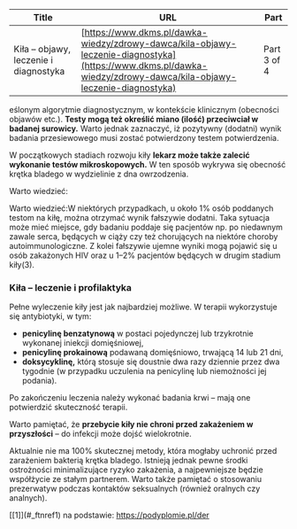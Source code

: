 | **Title**       | **URL**           | **Part**              |
|-----------------|-------------------|-----------------------|
| Kiła – objawy, leczenie i diagnostyka         | [https://www.dkms.pl/dawka-wiedzy/zdrowy-dawca/kila-objawy-leczenie-diagnostyka](https://www.dkms.pl/dawka-wiedzy/zdrowy-dawca/kila-objawy-leczenie-diagnostyka)    | Part 3 of 4          |

eślonym algorytmie diagnostycznym, w kontekście klinicznym (obecności objawów etc.). **Testy mogą też określić miano (ilość) przeciwciał w badanej surowicy.** Warto jednak zaznaczyć, iż pozytywny (dodatni) wynik badania przesiewowego musi zostać potwierdzony testem potwierdzenia.


W początkowych stadiach rozwoju kiły **lekarz może także zalecić wykonanie testów mikroskopowych.** W ten sposób wykrywa się obecność krętka bladego w wydzielinie z dna owrzodzenia.


Warto wiedzieć: 


Warto wiedzieć:W niektórych przypadkach, u około 1% osób poddanych testom na kiłę, można otrzymać wynik fałszywie dodatni. Taka sytuacja może mieć miejsce, gdy badaniu poddaje się pacjentów np. po niedawnym zawale serca, będących w ciąży czy też chorujących na niektóre choroby autoimmunologiczne. Z kolei fałszywie ujemne wyniki mogą pojawić się u osób zakażonych HIV oraz u 1–2% pacjentów będących w drugim stadium kiły(3\).
### Kiła – leczenie i profilaktyka


Pełne wyleczenie kiły jest jak najbardziej możliwe. W terapii wykorzystuje się antybiotyki, w tym:


* **penicylinę benzatynową** w postaci pojedynczej lub trzykrotnie wykonanej iniekcji domięśniowej,
* **penicylinę prokainową** podawaną domięśniowo, trwającą 14 lub 21 dni,
* **doksycyklinę,** którą stosuje się doustnie dwa razy dziennie przez dwa tygodnie (w przypadku uczulenia na penicylinę lub niemożności jej podania).


Po zakończeniu leczenia należy wykonać badania krwi – mają one potwierdzić skuteczność terapii.


Warto pamiętać, że **przebycie kiły nie chroni przed zakażeniem w przyszłości** – do infekcji może dojść wielokrotnie.


Aktualnie nie ma 100% skutecznej metody, która mogłaby uchronić przed zarażeniem bakterią krętka bladego. Istnieją jednak pewne środki ostrożności minimalizujące ryzyko zakażenia, a najpewniejsze będzie współżycie ze stałym partnerem. Warto także pamiętać o stosowaniu prezerwatyw podczas kontaktów seksualnych (również oralnych czy analnych).


[\[1]](#_ftnref1) na podstawie: https://podyplomie.pl/der